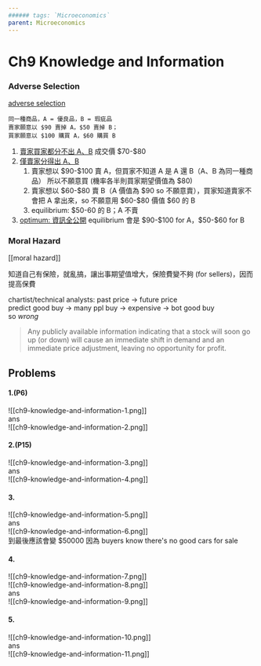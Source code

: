 ```yaml
---
###### tags: `Microeconomics`
parent: Microeconomics
---
```

# Ch9 Knowledge and Information

### Adverse Selection

[adverse selection](../../../obs_autolink/adverse%20selection)

```
同一種商品，A = 優良品，B = 瑕疵品  
賣家願意以 $90 賣掉 A，$50 賣掉 B；  
買家願意以 $100 購買 A，$60 購買 B  
```
1. <u>賣家買家都分不出 A、B</u>
成交價 \$70-\$80
2. <u>僅賣家分得出 A、B</u>
    1. 賣家想以 \$90-\$100 賣 A，但買家不知道 A 是 A 還 B（A、B 為同一種商品）
所以不願意買 (機率各半則買家期望價值為 $80)
    2. 賣家想以 \$60-\$80 賣 B（A 價值為 \$90 so 不願意賣），買家知道賣家不會把 A 拿出來，so 不願意用 \$60-\$80 價值 \$60 的 B
    3. equilibrium: $50-60 的 B；A 不賣
4. <u>optimum: 資訊全公開</u>
equilibrium 會是 \$90-\$100 for A，\$50-\$60 for B

### Moral Hazard

[[moral hazard]]

知道自己有保險，就亂搞，讓出事期望值增大，保險費變不夠 (for sellers)，因而提高保費

chartist/technical analysts: past price → future price  
predict good buy → many ppl buy → expensive → bot good buy  
so *wrong*
> Any publicly available information indicating that a stock will soon go up (or down) will cause an immediate shift in demand and an immediate price adjustment, leaving no opportunity for profit.

## Problems
#### 1.(P6)
![[ch9-knowledge-and-information-1.png]]  
ans  
![[ch9-knowledge-and-information-2.png]]

#### 2.(P15)
![[ch9-knowledge-and-information-3.png]]  
ans  
![[ch9-knowledge-and-information-4.png]]

#### 3.
![[ch9-knowledge-and-information-5.png]]  
ans  
![[ch9-knowledge-and-information-6.png]]  
到最後應該會變 $50000 因為 buyers know there's no good cars for sale

#### 4.
![[ch9-knowledge-and-information-7.png]]  
![[ch9-knowledge-and-information-8.png]]  
ans  
![[ch9-knowledge-and-information-9.png]]

#### 5.
![[ch9-knowledge-and-information-10.png]]  
ans  
![[ch9-knowledge-and-information-11.png]]
